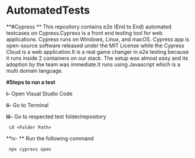 # AutomatedTests

**#Cypress
**
This repository contains e2e (End to End) automated testcases on Cypress.Cypress is a front end testing tool for web applications. Cypress runs on Windows, Linux, and macOS. Cypress app is open-source software released under the MIT License while the Cypress Cloud is a web application.It is a real game changer in e2e testing because it runs inside 2 containers on our stack. The setup was almost easy and its adoption by the team was immediate.It runs using Javascript which is a multi domain language.

**#Steps to run a test**

**i-**   Open Visual Studio Code

**ii-**  Go to Terminal 

**iii-** Go to respected test folder/repository
     
     cd <Folder Path>

**iv- ** Run the following command 

     npx cypress open
